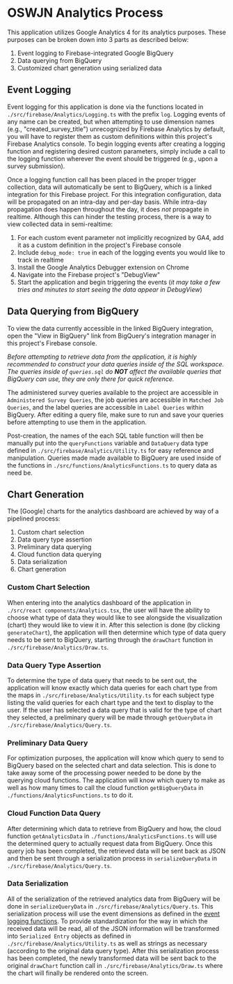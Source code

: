 # OSWJN Analytics Process
This application utilizes Google Analytics 4 for its analytics purposes. These purposes can be broken down into 3 parts as described below:

1. Event logging to Firebase-integrated Google BigQuery
2. Data querying from BigQuery
3. Customized chart generation using serialized data

## Event Logging
Event logging for this application is done via the functions located in `./src/firebase/Analytics/Logging.ts` with the prefix `log`. Logging events of any name can be created, but when attempting to use dimension names (e.g., "created_survey_title") unrecognized by Firebase Analytics by default, you will have to register them as custom definitions within this project's Firebase Analytics console. To begin logging events after creating a logging function and registering desired custom parameters, simply include a call to the logging function wherever the event should be triggered (e.g., upon a survey submission).

Once a logging function call has been placed in the proper trigger collection, data will automatically be sent to BigQuery, which is a linked integration for this Firebase project. For this integration configuration, data will be propagated on an intra-day and per-day basis. While intra-day propagation does happen throughout the day, it does *not* propagate in realtime. Although this can hinder the testing process, there is a way to view collected data in semi-realtime:

1. For each custom event parameter not implicitly recognized by GA4, add it as a custom definition in the project's Firebase console
2. Include `debug_mode: true` in each of the logging events you would like to track in realtime
3. Install the Google Analytics Debugger extension on Chrome
4. Navigate into the Firebase project's "DebugView"
5. Start the application and begin triggering the events (*it may take a few tries and minutes to start seeing the data appear in DebugView*)

## Data Querying from BigQuery
To view the data currently accessible in the linked BigQuery integration, open the "View in BigQuery" link from BigQuery's integration manager in this project's Firebase console.

*Before attempting to retrieve data from the application, it is highly recommended to construct your data queries inside of the SQL workspace. The queries inside of `queries.sql` do **NOT** affect the available queries that BigQuery can use, they are only there for quick reference.*

The administered survey queries available to the project are accessible in `Administered Survey Queries`, the job queries are accessible in `Matched Job Queries`, and the label queries are accessible in `Label Queries` within BigQuery. After editing a query file, make sure to run and save your queries before attempting to use them in the application.

Post-creation, the names of the each SQL table function will then be manually put into the `queryFunctions` variable and `DataQuery` data type defined in `./src/firebase/Analytics/Utility.ts` for easy reference and manipulation. Queries made made available to BigQuery are used inside of the functions in `./src/functions/AnalyticsFunctions.ts` to query data as need be. 

## Chart Generation
The [Google] charts for the analytics dashboard are achieved by way of a pipelined process:

1. Custom chart selection
2. Data query type assertion
3. Preliminary data querying
4. Cloud function data querying
5. Data serialization
6. Chart generation

### Custom Chart Selection
When entering into the analytics dashboard of the application in `./src/react components/Analytics.tsx`, the user will have the ability to choose what type of data they would like to see alongside the visualization (chart) they would like to view it in. After this selection is done (by clicking `generateChart`), the application will then determine which type of data query needs to be sent to BigQuery, starting through the `drawChart` function in `./src/firebase/Analytics/Draw.ts`.

### Data Query Type Assertion
To determine the type of data query that needs to be sent out, the application will know exactly which data queries for each chart type from the maps in `./src/firebase/Analytics/Utility.ts` for each subject type listing the valid queries for each chart type and the text to display to the user. If the user has selected a data query that is valid for the type of chart they selected, a preliminary query will be made through `getQueryData` in `./src/firebase/Analytics/Query.ts`.

### Preliminary Data Query
For optimization purposes, the application will know which query to send to BigQuery based on the selected chart and data selection. This is done to take away some of the processing power needed to be done by the querying cloud functions. The application will know which query to make as well as how many times to call the cloud function `getBigQueryData` in `./functions/AnalyticsFunctions.ts` to do it.

### Cloud Function Data Query
After determining which data to retrieve from BigQuery and how, the cloud function `getAnalyticsData` in `./functions/AnalyticsFunctions.ts` will use the determined query to actually request data from BigQuery. Once this query job has been completed, the retrieved data will be sent back as JSON and then be sent through a serialization process in `serializeQueryData` in `./src/firebase/Analytics/Query.ts`.

### Data Serialization
All of the serialization of the retrieved analytics data from BigQuery will be done in `serializeQueryData` in `./src/firebase/Analytics/Query.ts`. This serialization process will use the event dimensions as defined in the [event logging functions](https://github.com/TahleeJ/OffshoreWindJobNavigator-1323/blob/main/src/firebase/Analytics/Analytics.md#event-logging). To provide standardization for the way in which the received data will be read, all of the JSON information will be transformed into `Serialized Entry` objects as defined in `./src/firebase/Analytics/Utility.ts` as well as strings as necessary (according to the original data query type). After this serialization process has been completed, the newly transformed data will be sent back to the original `drawChart` function call in `./src/firebase/Analytics/Draw.ts` where the chart will finally be rendered onto the screen.

